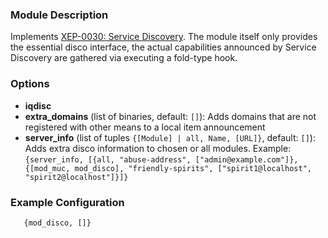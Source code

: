 ### Module Description

Implements [XEP-0030: Service Discovery](http://xmpp.org/extensions/xep-0030.html). The module itself only provides the essential disco interface, the actual capabilities announced by Service Discovery are gathered via executing a fold-type hook.

### Options

* **iqdisc**
* **extra_domains** (list of binaries, default: `[]`): Adds domains that are not registered with other means to a local item announcement
* **server_info** (list of tuples `{[Module] | all, Name, [URL]}`, default: `[]`): Adds extra disco information to chosen or all modules. Example: `{server_info, [{all, "abuse-address", ["admin@example.com"]}, {[mod_muc, mod_disco], "friendly-spirits", ["spirit1@localhost", "spirit2@localhost"]}]}`

### Example Configuration

`    {mod_disco, []} `
